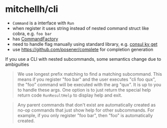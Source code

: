 # mitchellh/cli

- `Command` is a interface with `Run`
- when register it uses string instead of nested command struct like cobra, e.g. `foo bar`
- has [CommandFactory](https://pkg.go.dev/github.com/mitchellh/cli?tab=doc#CommandFactory)
- need to handle flag manually using standard library, e.g. [consul kv get](https://github.com/hashicorp/consul/blob/master/command/kv/get/kv_get.go)
- use https://github.com/posener/complete for completion generation

If you use a CLI with nested subcommands, some semantics change due to ambiguities

> We use longest prefix matching to find a matching subcommand. This
    means if you register "foo bar" and the user executes "cli foo qux",
    the "foo" command will be executed with the arg "qux". It is up to
    you to handle these args. One option is to just return the special
    help return code `RunResultHelp` to display help and exit.

> Any parent commands that don't exist are automatically created as
    no-op commands that just show help for other subcommands. For example,
    if you only register "foo bar", then "foo" is automatically created.